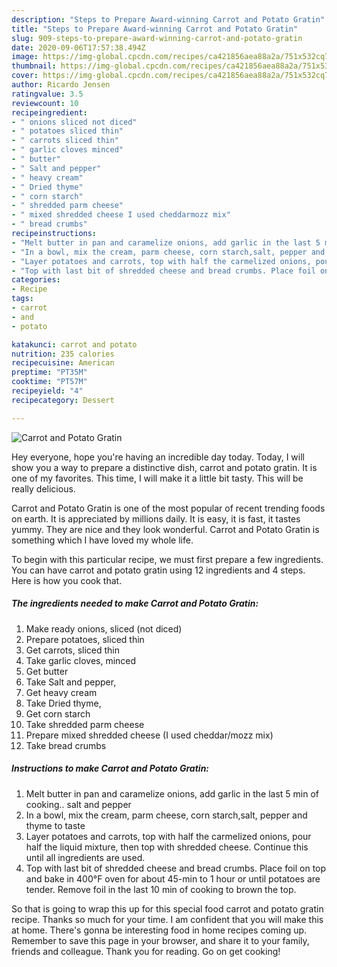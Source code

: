```yaml
---
description: "Steps to Prepare Award-winning Carrot and Potato Gratin"
title: "Steps to Prepare Award-winning Carrot and Potato Gratin"
slug: 909-steps-to-prepare-award-winning-carrot-and-potato-gratin
date: 2020-09-06T17:57:38.494Z
image: https://img-global.cpcdn.com/recipes/ca421856aea88a2a/751x532cq70/carrot-and-potato-gratin-recipe-main-photo.jpg
thumbnail: https://img-global.cpcdn.com/recipes/ca421856aea88a2a/751x532cq70/carrot-and-potato-gratin-recipe-main-photo.jpg
cover: https://img-global.cpcdn.com/recipes/ca421856aea88a2a/751x532cq70/carrot-and-potato-gratin-recipe-main-photo.jpg
author: Ricardo Jensen
ratingvalue: 3.5
reviewcount: 10
recipeingredient:
- " onions sliced not diced"
- " potatoes sliced thin"
- " carrots sliced thin"
- " garlic cloves minced"
- " butter"
- " Salt and pepper"
- " heavy cream"
- " Dried thyme"
- " corn starch"
- " shredded parm cheese"
- " mixed shredded cheese I used cheddarmozz mix"
- " bread crumbs"
recipeinstructions:
- "Melt butter in pan and caramelize onions, add garlic in the last 5 min of cooking.. salt and pepper"
- "In a bowl, mix the cream, parm cheese, corn starch,salt, pepper and thyme to taste"
- "Layer potatoes and carrots, top with half the carmelized onions, pour half the liquid mixture, then top with shredded cheese. Continue this until all ingredients are used."
- "Top with last bit of shredded cheese and bread crumbs. Place foil on top and bake in 400°F oven for about 45-min to 1 hour or until potatoes are tender. Remove foil in the last 10 min of cooking to brown the top."
categories:
- Recipe
tags:
- carrot
- and
- potato

katakunci: carrot and potato 
nutrition: 235 calories
recipecuisine: American
preptime: "PT35M"
cooktime: "PT57M"
recipeyield: "4"
recipecategory: Dessert

---
```



![Carrot and Potato Gratin](https://img-global.cpcdn.com/recipes/ca421856aea88a2a/751x532cq70/carrot-and-potato-gratin-recipe-main-photo.jpg)

Hey everyone, hope you're having an incredible day today. Today, I will show you a way to prepare a distinctive dish, carrot and potato gratin. It is one of my favorites. This time, I will make it a little bit tasty. This will be really delicious.



Carrot and Potato Gratin is one of the most popular of recent trending foods on earth. It is appreciated by millions daily. It is easy, it is fast, it tastes yummy. They are nice and they look wonderful. Carrot and Potato Gratin is something which I have loved my whole life.


To begin with this particular recipe, we must first prepare a few ingredients. You can have carrot and potato gratin using 12 ingredients and 4 steps. Here is how you cook that.

<!--inarticleads1-->

##### The ingredients needed to make Carrot and Potato Gratin:

1. Make ready  onions, sliced (not diced)
1. Prepare  potatoes, sliced thin
1. Get  carrots, sliced thin
1. Take  garlic cloves, minced
1. Get  butter
1. Take  Salt and pepper,
1. Get  heavy cream
1. Take  Dried thyme,
1. Get  corn starch
1. Take  shredded parm cheese
1. Prepare  mixed shredded cheese (I used cheddar/mozz mix)
1. Take  bread crumbs




<!--inarticleads2-->

##### Instructions to make Carrot and Potato Gratin:

1. Melt butter in pan and caramelize onions, add garlic in the last 5 min of cooking.. salt and pepper
1. In a bowl, mix the cream, parm cheese, corn starch,salt, pepper and thyme to taste
1. Layer potatoes and carrots, top with half the carmelized onions, pour half the liquid mixture, then top with shredded cheese. Continue this until all ingredients are used.
1. Top with last bit of shredded cheese and bread crumbs. Place foil on top and bake in 400°F oven for about 45-min to 1 hour or until potatoes are tender. Remove foil in the last 10 min of cooking to brown the top.




So that is going to wrap this up for this special food carrot and potato gratin recipe. Thanks so much for your time. I am confident that you will make this at home. There's gonna be interesting food in home recipes coming up. Remember to save this page in your browser, and share it to your family, friends and colleague. Thank you for reading. Go on get cooking!
